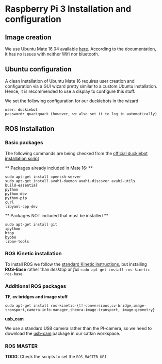 # Raspberry Pi 3 Installation and configuration

## Image creation
We use Ubuntu Mate 16.04 available [here](https://ubuntu-mate.org/raspberry-pi/). According to the documentation, it has no issues with neither Wifi nor bluetooth.

## Ubuntu configuration
A clean installation of Ubuntu Mate 16 requires user creation and configuration via a GUI wizard pretty similar to a custom Ubuntu installation. Hence, it is recommended to use a display to configure this stuff.

We set the following configuration for our duckiebots in the wizard:

    user: duckiebot
    password: quackquack (however, we also set it to log in automatically)

## ROS Installation
### Basic packages
The following commands are being checked from the [official duckiebot installation script](https://github.com/duckietown/Software/blob/master/setup/duckiebot_img_creation.sh)

** Packages already included in Mate 16: **

    sudo apt-get install openssh-server
    sudo apt-get install avahi-daemon avahi-discover avahi-utils
    build-essential
    python
    python-dev
    python-pip
    curl
    libyaml-cpp-dev
    
** Packages NOT included that must be installed **

    sudo apt-get install git
    ipython
    htop
    byobu
    libav-tools


### ROS Kinetic installation
To install ROS we follow the [standard Kinetic instructions](http://wiki.ros.org/kinetic/Installation/Ubuntu), but installing **ROS-Base** rather than *desktop* or *full* `sudo apt-get install ros-kinetic-ros-base` 


### Additional ROS packages
**TF, cv bridges and image stuff**
    
    sudo apt-get install ros-kinetic-{tf-conversions,cv-bridge,image-transport,camera-info-manager,theora-image-transport, image-geometry}

**usb_cam**

We use a standard USB camera rather than the PI-camera, so we need to download the [usb-cam](https://github.com/bosch-ros-pkg/usb_cam) package in our catkin workspace.

### ROS MASTER
**TODO:** Check the scripts to set the `ROS_MASTER_URI`
